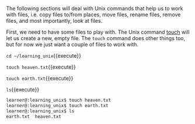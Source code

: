 
The following sections will deal with Unix commands that help us to work with files, i.e. copy files to/from places, move files, rename files, remove files, and most importantly, look at files. 

First, we need to have some files to play with. The Unix command [touch][] will let us create a new, empty file. The `touch` command does other things too, but for now we just want a couple of files to work with.

`cd ~/learning_unix`{{execute}}

`touch heaven.txt`{{execute}}

`touch earth.txt`{{execute}}

`ls`{{execute}}



```bash
learner@:learning_unix$ touch heaven.txt
learner@:learning_unix$ touch earth.txt
learner@:learning_unix$ ls
earth.txt  heaven.txt
```

[touch]: http://en.wikipedia.org/wiki/Command_line_completion
